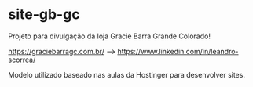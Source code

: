 # site-gb-gc

Projeto para divulgação da loja Gracie Barra Grande Colorado!

https://graciebarragc.com.br/ --> https://www.linkedin.com/in/leandro-scorrea/ 

Modelo utilizado baseado nas aulas da Hostinger para desenvolver sites.
